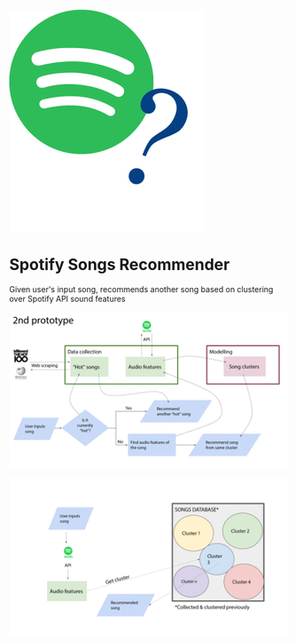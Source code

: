 ![spotify_recommender_logo](spotify_recommender_logo.png)

# Spotify Songs Recommender

Given user's input song, recommends another song based on clustering over Spotify API sound features

![img1](img/img1.png)

![img2](img/img2.png)
